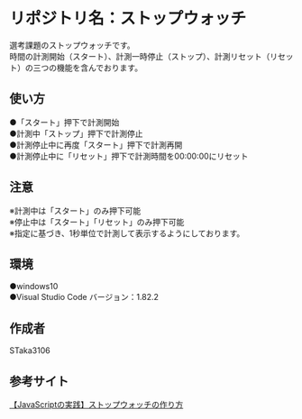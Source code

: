 # リポジトリ名：ストップウォッチ
選考課題のストップウォッチです。<br>
時間の計測開始（スタート）、計測一時停止（ストップ）、計測リセット（リセット）の三つの機能を含んでおります。<br>

## 使い方
●「スタート」押下で計測開始<br>
●計測中「ストップ」押下で計測停止<br>
●計測停止中に再度「スタート」押下で計測再開<br>
●計測停止中に「リセット」押下で計測時間を00:00:00にリセット<br>

## 注意
※計測中は「スタート」のみ押下可能<br>
※停止中は「スタート」「リセット」のみ押下可能<br>
※指定に基づき、1秒単位で計測して表示するようにしております。<br>

## 環境
●windows10<br>
●Visual Studio Code バージョン：1.82.2<br>

## 作成者
STaka3106<br>

## 参考サイト
[【JavaScriptの実践】ストップウォッチの作り方](https://tcd-theme.com/2022/06/javascript-stopwatch.html)<br>
